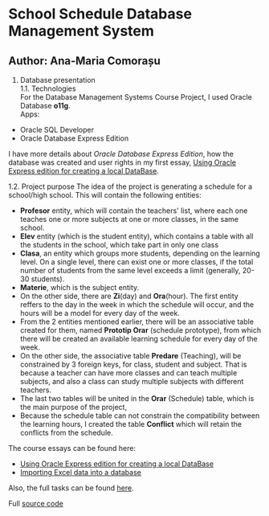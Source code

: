 # School Schedule Database Management System

## Author: Ana-Maria Comorașu

1. Database presentation  
  1.1. Technologies  
For the Database Management Systems Course Project, I used Oracle Database **o11g**.  
  Apps:
  * Oracle SQL Developer
  * Oracle Database Express Edition  
     
 I have more details about _Oracle Database Express Edition_, how the database was created and user rights in my first essay, [Using Oracle Express edition for creating a local DataBase](https://github.com/anacomo/SchoolScheduleDB/blob/main/Comorasu_Ana-Maria_Referat_Curs.pdf).
 
  1.2. Project purpose
The idea of the project is generating a schedule for a school/high school. This will contain the following entities:
* **Profesor** entity, which will contain the teachers' list, where each one teaches one or more subjects at one or more classes, in the same school.
* **Elev** entity (which is the student entity), which contains a table with all the students in the school, which take part in only one class
* **Clasa**, an entity which groups more students, depending on the learning level. On a single level, there can exist one or more classes, if the total number of students from the same level exceeds a limit (generally, 20-30 students).
* **Materie**, which is the subject entity.
* On the other side, there are **Zi**(day) and **Ora**(hour). The first entity reffers to the day in the week in which the schedule will occur, and the hours will be a model for every day of the week.
* From the 2 entities mentioned earlier, there will be an associative table created for them, named **Prototip Orar** (schedule prototype), from which there will be created an available learning schedule for every day of the week.
* On the other side, the associative table **Predare** (Teaching), will be constrained by 3 foreign keys, for class, student and subject. That is because a teacher can have more classes and can teach multiple subjects, and also a class can study multiple subjects with different teachers.
* The last two tables will be united in the **Orar** (Schedule) table, which is the main purpose of the project,
* Because the schedule table can not constrain the compatibility between the learning hours, I created the table **Conflict** which will retain the conflicts from the schedule.


The course essays can be found here:
* [Using Oracle Express edition for creating a local DataBase](https://github.com/anacomo/SchoolScheduleDB/blob/main/Comorasu_Ana-Maria_Referat_Curs.pdf)
* [Importing Excel data into a database](https://github.com/anacomo/SchoolScheduleDB/blob/main/Comorasu_Ana-Maria_referat2_curs.pdf)

Also, the full tasks can be found
[here](https://github.com/anacomo/SchoolScheduleDB/blob/main/234_Comorasu_Ana-Maria_Proiect.pdf).

Full [source code](https://github.com/anacomo/SchoolScheduleDB/blob/main/234_Comorasu_Ana-Maria_Sursa.sql)
